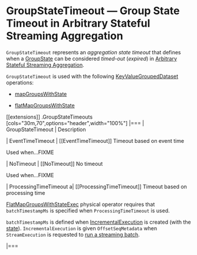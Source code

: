 # GroupStateTimeout &mdash; Group State Timeout in Arbitrary Stateful Streaming Aggregation

`GroupStateTimeout` represents an *aggregation state timeout* that defines when a [GroupState](GroupState.md) can be considered *timed-out* (_expired_) in [Arbitrary Stateful Streaming Aggregation](arbitrary-stateful-streaming-aggregation.md).

`GroupStateTimeout` is used with the following [KeyValueGroupedDataset](KeyValueGroupedDataset.md) operations:

* [mapGroupsWithState](KeyValueGroupedDataset.md#mapGroupsWithState)

* [flatMapGroupsWithState](KeyValueGroupedDataset.md#flatMapGroupsWithState)

[[extensions]]
.GroupStateTimeouts
[cols="30m,70",options="header",width="100%"]
|===
| GroupStateTimeout
| Description

| EventTimeTimeout
| [[EventTimeTimeout]] Timeout based on event time

Used when...FIXME

| NoTimeout
| [[NoTimeout]] No timeout

Used when...FIXME

| ProcessingTimeTimeout
a| [[ProcessingTimeTimeout]] Timeout based on processing time

[FlatMapGroupsWithStateExec](physical-operators/FlatMapGroupsWithStateExec.md) physical operator requires that `batchTimestampMs` is specified when `ProcessingTimeTimeout` is used.

`batchTimestampMs` is defined when [IncrementalExecution](IncrementalExecution.md) is created (with the [state](IncrementalExecution.md#state)). `IncrementalExecution` is given `OffsetSeqMetadata` when `StreamExecution` is requested to [run a streaming batch](MicroBatchExecution.md#runBatch).

|===
